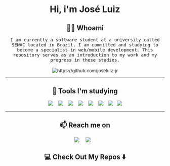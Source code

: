 <!--

--->  

<h1 align="center"> Hi, i'm José Luiz </h1>

<h2 align="center"> 👨‍💻 Whoami</h2>
<p align="center">
  <samp>I am currently a software student at a university called SENAC located in Brazil. I am committed and studying to become a specialist in web/mobile development. This repository serves as an introduction to my work and my progress in these studies.
  </samp>
  <br> <br>
  <img src="https://komarev.com/ghpvc/?username=joseluiz-jr" alt="https://github.com/joseluiz-jr" />
</p>

<hr>

<h2 align="center"> 🔭 Tools I'm studying </h2>
<p align="center">
 
 <div align="center" <style display= block
   
  <img src= "https://img.shields.io/badge/html5-%23E34F26.svg?style=for-the-badge&logo=html5&logoColor=white" />&nbsp;&nbsp;&nbsp;
<img src="https://img.shields.io/badge/css3-%231572B6.svg?style=for-the-badge&logo=css3&logoColor=white"/>&nbsp;&nbsp;&nbsp;
<img  src="https://img.shields.io/badge/javascript-%23323330.svg?style=for-the-badge&logo=javascript&logoColor=%23F7DF1E"/>&nbsp;&nbsp;&nbsp;
<img src="https://img.shields.io/badge/typescript-%23007ACC.svg?style=for-the-badge&logo=typescript&logoColor=white"/>&nbsp;&nbsp;&nbsp;
<img src="https://img.shields.io/badge/node.js%20-%2343853D.svg?&style=for-the-badge&logo=node.js&logoColor=white" />&nbsp;&nbsp;&nbsp;
  <img src="https://img.shields.io/badge/react%20-%2300D9FF.svg?&style=for-the-badge&logo=react&logoColor=white" />&nbsp;&nbsp;&nbsp;
  <img src="https://img.shields.io/badge/tailwind-css%20-%231572B6.svg?&style=for-the-badge&logo=tailwind-css&logoColor=white" />&nbsp;&nbsp;
  <img src="https://img.shields.io/badge/react_native-%2320232a.svg?style=for-the-badge&logo=react&logoColor=%2361DAFB"/>

   
</p>

<hr>



<h2  align="center">📫 Reach me on</h2>
<p align="center">
  <a target="blank" href="https://www.linkedin.com/in/joséluizlinoteixeirajunior/"> <img src="https://img.shields.io/badge/linkedin-%230077B5.svg?&style=for-the-badge&logo=linkedin&logoColor=white" /></a>&nbsp;&nbsp;&nbsp;&nbsp;
  <a href="mailto:joseluiz.github@gmail.com?subject=Hello%20Ileri,%20From%20Github"><img src="https://img.shields.io/badge/gmail-%23D14836.svg?&style=for-the-badge&logo=gmail&logoColor=white" /></a>&nbsp;&nbsp;&nbsp;&nbsp;
</p>


<h2  align="center">💻 Check Out My Repos ⬇️ </h2>
